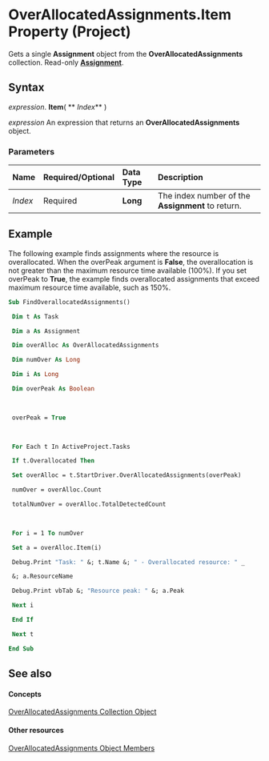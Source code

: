 
# OverAllocatedAssignments.Item Property (Project)

Gets a single  **Assignment** object from the **OverAllocatedAssignments** collection. Read-only **[Assignment](bfb9a505-7818-0a86-9d4b-f19a0ff465d3.md)**.


## Syntax

 _expression_. **Item**( ** _Index_** )

 _expression_ An expression that returns an **OverAllocatedAssignments** object.


### Parameters



|**Name**|**Required/Optional**|**Data Type**|**Description**|
|:-----|:-----|:-----|:-----|
| _Index_|Required|**Long**|The index number of the  **Assignment** to return.|

## Example

The following example finds assignments where the resource is overallocated. When the overPeak argument is  **False**, the overallocation is not greater than the maximum resource time available (100%). If you set overPeak to **True**, the example finds overallocated assignments that exceed maximum resource time available, such as 150%.


```vb
Sub FindOverallocatedAssignments() 

 Dim t As Task 

 Dim a As Assignment 

 Dim overAlloc As OverAllocatedAssignments 

 Dim numOver As Long 

 Dim i As Long 

 Dim overPeak As Boolean 

 

 overPeak = True 

 

 For Each t In ActiveProject.Tasks 

 If t.Overallocated Then 

 Set overAlloc = t.StartDriver.OverAllocatedAssignments(overPeak) 

 numOver = overAlloc.Count 

 totalNumOver = overAlloc.TotalDetectedCount 

 

 For i = 1 To numOver 

 Set a = overAlloc.Item(i) 

 Debug.Print "Task: " &; t.Name &; " - Overallocated resource: " _ 

 &; a.ResourceName 

 Debug.Print vbTab &; "Resource peak: " &; a.Peak 

 Next i 

 End If 

 Next t 

End Sub
```


## See also


#### Concepts


[OverAllocatedAssignments Collection Object](b2856ebf-cff2-04a6-53c9-123de09f2a3b.md)
#### Other resources


[OverAllocatedAssignments Object Members](80ede7eb-20fc-2637-6d2a-636904ee5e79.md)